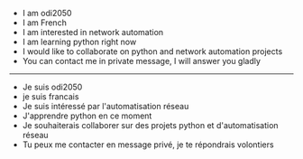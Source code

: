 - I am odi2050
- I am French
- I am interested in network automation
- I am learning python right now
- I would like to collaborate on python and network automation projects
- You can contact me in private message, I will answer you gladly
------------------------------------------------------------------------------
- Je suis odi2050 
- je suis francais 
- Je suis intéressé par l'automatisation réseau 
- J'apprendre python en ce moment 
- Je souhaiterais collaborer sur des projets python et d'automatisation réseau
- Tu peux me contacter en message privé, je te répondrais volontiers
